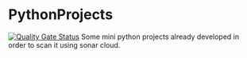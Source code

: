 # PythonProjects
[![Quality Gate Status](https://sonarcloud.io/api/project_badges/measure?project=rubina1598_PythonProjects&metric=alert_status)](https://sonarcloud.io/summary/new_code?id=rubina1598_PythonProjects)
Some mini python projects already developed in order to scan it using sonar cloud.
